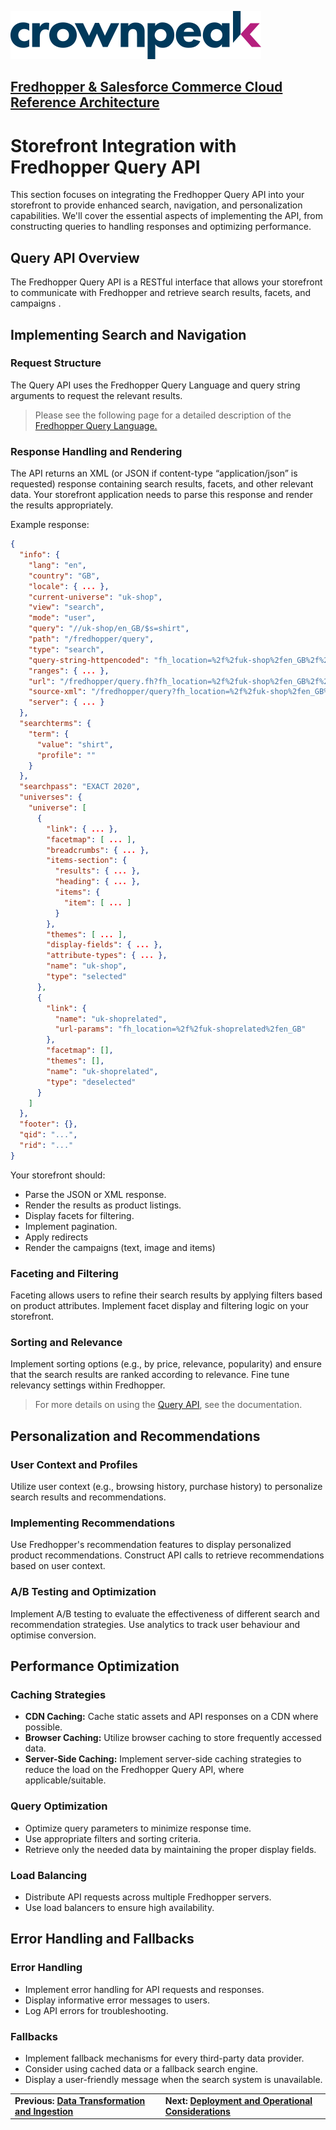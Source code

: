 <a href="http://www.crownpeak.com" target="_blank">![Crownpeak Logo](../../../images/logo/crownpeak-logo.png "Crownpeak Logo")</a>

## [Fredhopper & Salesforce Commerce Cloud Reference Architecture](../README.md)

# Storefront Integration with Fredhopper Query API
This section focuses on integrating the Fredhopper Query API into your storefront to provide enhanced search, navigation, and personalization capabilities. We'll cover the essential aspects of implementing the API, from constructing queries to handling responses and optimizing performance.

## Query API Overview
The Fredhopper Query API is a RESTful interface that allows your storefront to communicate with Fredhopper and retrieve search results, facets, and campaigns .

## Implementing Search and Navigation

### Request Structure
The Query API uses the Fredhopper Query Language and query string arguments to request the relevant results.

> Please see the following page for a detailed description of the [Fredhopper Query Language.](https://crownpeak.gitbook.io/product-discovery/fredhopper-integration-guide/fredhopper-integration-guide-1/front-end-integration/fredhopper-query-language)

### Response Handling and Rendering
The API returns an XML (or JSON if content-type “application/json” is requested) response containing search results, facets, and other relevant data. Your storefront application needs to parse this response and render the results appropriately.

Example response:
```json
{
  "info": {
    "lang": "en",
    "country": "GB",
    "locale": { ... },
    "current-universe": "uk-shop",
    "view": "search",
    "mode": "user",
    "query": "//uk-shop/en_GB/$s=shirt",
    "path": "/fredhopper/query",
    "type": "search",
    "query-string-httpencoded": "fh_location=%2f%2fuk-shop%2fen_GB%2f%24s%3dshirt",
    "ranges": { ... },
    "url": "/fredhopper/query.fh?fh_location=%2f%2fuk-shop%2fen_GB%2f%24s%3dshirt",
    "source-xml": "/fredhopper/query?fh_location=%2f%2fuk-shop%2fen_GB%2f%24s%3dshirt",
    "server": { ... }
  },
  "searchterms": {
    "term": {
      "value": "shirt",
      "profile": ""
    }
  },
  "searchpass": "EXACT 2020",
  "universes": {
    "universe": [
      {
        "link": { ... },
        "facetmap": [ ... ],
        "breadcrumbs": { ... },
        "items-section": {
          "results": { ... },
          "heading": { ... },
          "items": {
            "item": [ ... ]
          }
        },
        "themes": [ ... ],
        "display-fields": { ... },
        "attribute-types": { ... },
        "name": "uk-shop",
        "type": "selected"
      },
      {
        "link": {
          "name": "uk-shoprelated",
          "url-params": "fh_location=%2f%2fuk-shoprelated%2fen_GB"
        },
        "facetmap": [],
        "themes": [],
        "name": "uk-shoprelated",
        "type": "deselected"
      }
    ]
  },
  "footer": {},
  "qid": "...",
  "rid": "..."
}
```

Your storefront should:
- Parse the JSON or XML response.
- Render the  results as product listings.
- Display facets for filtering.
- Implement pagination.
- Apply redirects
- Render the campaigns (text, image and items)

### Faceting and Filtering
Faceting allows users to refine their search results by applying filters based on product attributes. Implement facet display and filtering logic on your storefront.

### Sorting and Relevance
Implement sorting options (e.g., by price, relevance, popularity) and ensure that the search results are ranked according to relevance. Fine tune relevancy settings within Fredhopper.   

> For more details on using the [Query API](https://crownpeak.gitbook.io/product-discovery/fredhopper-integration-guide/fredhopper-integration-guide-1/front-end-integration), see the documentation.

## Personalization and Recommendations

### User Context and Profiles
Utilize user context (e.g., browsing history, purchase history) to personalize search results and recommendations.

### Implementing Recommendations
Use Fredhopper's recommendation features to display personalized product recommendations. Construct API calls to retrieve recommendations based on user context.

### A/B Testing and Optimization
Implement A/B testing to evaluate the effectiveness of different search and recommendation strategies. Use analytics to track user behaviour and optimise conversion.

## Performance Optimization

### Caching Strategies
- **CDN Caching:** Cache static assets and API responses on a CDN where possible.   
- **Browser Caching:** Utilize browser caching to store frequently accessed data.   
- **Server-Side Caching:** Implement server-side caching strategies to reduce the load on the Fredhopper Query API, where applicable/suitable.    

### Query Optimization
- Optimize query parameters to minimize response time.
- Use appropriate filters and sorting criteria.
- Retrieve only the needed data by maintaining the proper display fields. 

### Load Balancing
- Distribute API requests across multiple Fredhopper servers.
- Use load balancers to ensure high availability.

## Error Handling and Fallbacks

### Error Handling
- Implement error handling for API requests and responses.
- Display informative error messages to users.
- Log API errors for troubleshooting.

### Fallbacks
- Implement fallback mechanisms for every third-party data provider.
- Consider using cached data or a fallback search engine.
- Display a user-friendly message when the search system is unavailable.

|                                                                                                   |                                                                                                               |
|---------------------------------------------------------------------------------------------------|---------------------------------------------------------------------------------------------------------------|
| **Previous: [Data Transformation and Ingestion](../data-transformation-and-ingestion/README.md)** | **Next: [Deployment and Operational Considerations](../deployment-and-operational-considerations/README.md)** |
